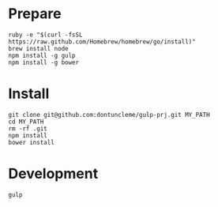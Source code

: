 Prepare
=======

    ruby -e "$(curl -fsSL https://raw.github.com/Homebrew/homebrew/go/install)"
    brew install node
    npm install -g gulp
    npm install -g bower

Install
=======

    git clone git@github.com:dontuncleme/gulp-prj.git MY_PATH
    cd MY_PATH
    rm -rf .git
    npm install
    bower install

Development
===========

    gulp
